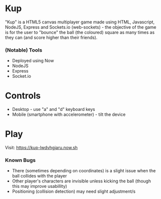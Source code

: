 # Kup 
"Kup" is a HTML5 canvas multiplayer game made using HTML, Javascript, NodeJS, Express and Sockets.io (web-sockets) - the objective of the game is for the user to "bounce" the ball (the coloured) square as many times as they can (and score higher than their friends). 

### (Notable) Tools 
* Deployed using Now 
* NodeJS 
* Express 
* Socket.io 

# Controls 
* Desktop - use "a" and "d" keyboard keys 
* Mobile (smartphone with accelerometer) - tilt the device 

# Play 
Visit: https://kup-lwdvhgjaru.now.sh 

### Known Bugs 
* There (sometimes depending on coordinates) is a slight issue when the ball collides with the player 
* Other player's characters are invisible unless kicking the ball (though this may improve usabillity) 
* Positioning (collision detection) may need slight adjustment/s 

